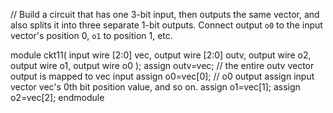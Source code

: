 // Build a circuit that has one 3-bit input, then outputs the same vector, and also splits it into three separate 1-bit outputs. Connect output `o0` to the input vector's position 0, `o1` to position 1, etc.

module ckt11(
input wire [2:0] vec,
output wire [2:0] outv,
output wire o2,
output wire o1,
output wire o0
);
assign outv=vec; // the entire outv vector output is mapped to vec input 
assign o0=vec[0]; // o0 output assign input vector vec's 0th bit position value, and so on.
assign o1=vec[1];
assign o2=vec[2];
endmodule